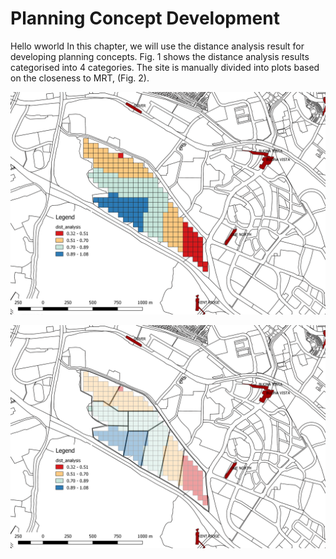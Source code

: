 # Planning Concept Development

Hello wworld In this chapter, we will use the distance analysis result for developing planning concepts. Fig. 1 shows the distance analysis results categorised into 4 categories. The site is manually divided into plots based on the closeness to MRT,  \(Fig. 2\). 

![Fig. 1: The distance analysis results categorised into 4 categories.](./assets/dist_analysis_false_colour_qgis.png)

![Fig. 2: Site divided based on closeness to MRT stations.](./assets/dist_analysis_site_div_qgis.png)

